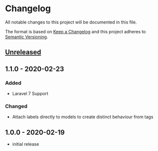 # Changelog

All notable changes to this project will be documented in this file.

The format is based on [Keep a Changelog](http://keepachangelog.com/en/1.0.0/)
and this project adheres to [Semantic Versioning](http://semver.org/spec/v2.0.0.html).

## [Unreleased]

## 1.1.0 - 2020-02-23

### Added

- Laravel 7 Support

### Changed

- Attach labels directly to models to create distinct behaviour from tags

## 1.0.0 - 2020-02-19

- initial release

[Unreleased]: https://github.com/konceiver/laravel-labels/compare/master...develop

